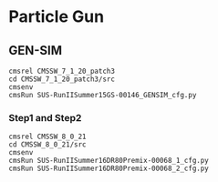 # Particle Gun

## GEN-SIM
```
cmsrel CMSSW_7_1_20_patch3
cd CMSSW_7_1_20_patch3/src
cmsenv
cmsRun SUS-RunIISummer15GS-00146_GENSIM_cfg.py
```

### Step1 and Step2

```
cmsrel CMSSW_8_0_21
cd CMSSW_8_0_21/src
cmsenv
cmsRun SUS-RunIISummer16DR80Premix-00068_1_cfg.py
cmsRun SUS-RunIISummer16DR80Premix-00068_2_cfg.py

```